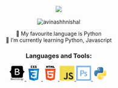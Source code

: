 <p align="center">
  <a href="https://git.io/typing-svg"><img src="https://readme-typing-svg.herokuapp.com?font=Fira+Code&size=40&pause=500&color=F73BA7&center=true&width=600&height=70&lines=Hi+%F0%9F%91%8B%2C+I'm+Avinash;I+Love+Programming"></a>
</p>

<p align="center"> <img src="https://komarev.com/ghpvc/?username=avinashhnishal&label=Profile%20views&color=0e75b6&style=flat" alt="avinashhnishal" /> </p>

<p align="center">
🌱 My favourite language is Python <br>
🌱 I’m currently learning Python, Javascript
</p>

<h3 align="center">Languages and Tools:</h3>
<p align="center"> <a href="https://getbootstrap.com" target="_blank" rel="noreferrer"> <img src="https://raw.githubusercontent.com/devicons/devicon/master/icons/bootstrap/bootstrap-plain-wordmark.svg" alt="bootstrap" width="40" height="40"/> </a> <a href="https://www.w3schools.com/css/" target="_blank" rel="noreferrer"> <img src="https://raw.githubusercontent.com/devicons/devicon/master/icons/css3/css3-original-wordmark.svg" alt="css3" width="40" height="40"/> </a> <a href="https://www.w3.org/html/" target="_blank" rel="noreferrer"> <img src="https://raw.githubusercontent.com/devicons/devicon/master/icons/html5/html5-original-wordmark.svg" alt="html5" width="40" height="40"/> </a> <a href="https://developer.mozilla.org/en-US/docs/Web/JavaScript" target="_blank" rel="noreferrer"> <img src="https://raw.githubusercontent.com/devicons/devicon/master/icons/javascript/javascript-original.svg" alt="javascript" width="40" height="40"/> </a> <a href="https://www.photoshop.com/en" target="_blank" rel="noreferrer"> <img src="https://raw.githubusercontent.com/devicons/devicon/master/icons/photoshop/photoshop-line.svg" alt="photoshop" width="40" height="40"/> </a> <a href="https://www.python.org" target="_blank" rel="noreferrer"> <img src="https://raw.githubusercontent.com/devicons/devicon/master/icons/python/python-original.svg" alt="python" width="40" height="40"/> </a> </p>
